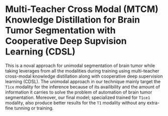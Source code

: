 # Multi-Teacher Cross Modal (MTCM) Knowledge Distillation for Brain Tumor Segmentation with Cooperative Deep Supvision Learning (CDSL)
This is a noval approach for unimodal segmentation of brain tumor while taking leverages from all the modalities during training using multi-teacher cross-modal knowledge distillation along with cooperative deep supervision learning (CDSL). The unimodal approach in our technique mainly target the `T1ce` modality for the inference because of its availibility and the amount of information it carries to solve the problem of automation of brain tumor segmentation. Moreover, our final model; specialized trained for `T1ce1` modality, also produce better results for the `T1` modality without any extra-fine tunning or training. 


